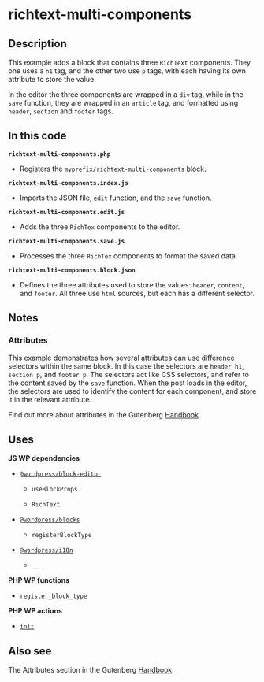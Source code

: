 # richtext-multi-components

## Description

This example adds a block that contains three `RichText` components. They one uses a `h1` tag, and the other two use `p` tags, with each having its own attribute to store the value.

In the editor the three components are wrapped in a `div` tag, while in the `save` function, they are wrapped in an `article` tag, and formatted using `header`, `section` and `footer` tags.

## In this code

**`richtext-multi-components.php`**

- Registers the `myprefix/richtext-multi-components` block.

**`richtext-multi-components.index.js`**

- Imports the JSON file, `edit` function, and the `save` function.

**`richtext-multi-components.edit.js`**

- Adds the three `RichTex` components to the editor.

**`richtext-multi-components.save.js`**

- Processes the three `RichTex` components to format the saved data.

**`richtext-multi-components.block.json`**

- Defines the three attributes used to store the values: `header`, `content`, and `footer`. All three use `html` sources, but each has a different selector.

## Notes

### Attributes

This example demonstrates how several attributes can use difference selectors within the same block. In this case the selectors are `header h1`, `section p`, and `footer p`. The selectors act like CSS selectors, and refer to the content saved by the `save` function. When the post loads in the editor, the selectors are used to identify the content for each component, and store it in the relevant attribute.

Find out more about attributes in the Gutenberg [Handbook](https://developer.wordpress.org/block-editor/reference-guides/block-api/block-attributes/).

## Uses

**JS WP dependencies**

- [`@wordpress/block-editor`](https://developer.wordpress.org/block-editor/reference-guides/packages/packages-block-editor/)

  - `useBlockProps`

  - `RichText`

- [`@wordpress/blocks`](https://developer.wordpress.org/block-editor/reference-guides/packages/packages-blocks/)

  - `registerBlockType`

- [`@wordpress/i18n`](https://developer.wordpress.org/block-editor/reference-guides/packages/packages-i18n/)

  - `__`

**PHP WP functions**

- [`register_block_type`](https://developer.wordpress.org/reference/functions/register_block_type/)

**PHP WP actions**

- [`init`](https://developer.wordpress.org/reference/hooks/init/)

## Also see

The Attributes section in the Gutenberg [Handbook](https://developer.wordpress.org/block-editor/reference-guides/block-api/block-attributes/).
